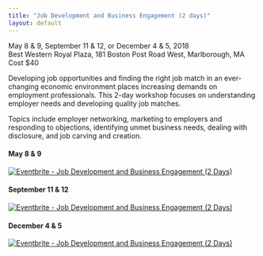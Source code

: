 ```yaml
--- 
title: "Job Development and Business Engagement (2 days)" 
layout: default 
---
```


<p>May 8 & 9, September 11 & 12, or December 4 & 5, 2018<br>
Best Western Royal Plaza, 181 Boston Post Road West, Marlborough, MA <br>
Cost $40</p>

<p>Developing job opportunities and finding the right job match in an ever-changing economic environment places increasing demands on employment professionals. This 2-day workshop focuses on understanding employer needs and developing quality job matches. </p>

<p>Topics include employer networking, marketing to employers and responding to objections, identifying unmet business needs, dealing with disclosure, and job carving and creation. </p>

<h4>May 8 & 9</h4>
<a href="https://www.eventbrite.com/e/job-development-and-business-engagement-2-days-registration-43200959232?ref=ebtnebregn" target="_blank"><img src="https://www.eventbrite.com/custombutton?eid=43200959232" alt="Eventbrite - Job Development and Business Engagement (2 Days)" /></a>

<h4>September 11 & 12</h4>
<a href="https://www.eventbrite.com/e/job-development-and-business-engagement-2-days-registration-43207262084?ref=ebtnebregn" target="_blank"><img src="https://www.eventbrite.com/custombutton?eid=43207262084" alt="Eventbrite - Job Development and Business Engagement (2 Days)" /></a>

<h4>December 4 & 5</h4>
<a href="https://www.eventbrite.com/e/job-development-and-business-engagement-2-days-registration-43246435252?ref=ebtnebregn" target="_blank"><img src="https://www.eventbrite.com/custombutton?eid=43246435252" alt="Eventbrite - Job Development and Business Engagement (2 Days)" /></a>